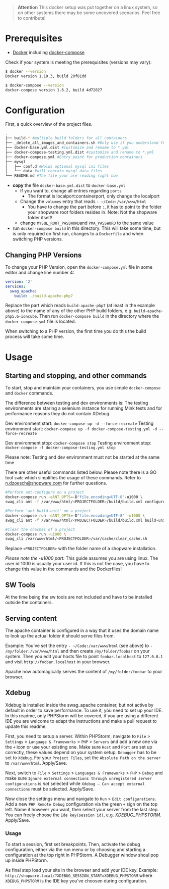 > __Attention__
> This docker setup was put together on a linux system, so on other systems there may be some uncovered scenarios. Feel free to contribute!

# Prerequisites

- [Docker](https://docs.docker.com/) including [docker-compose](https://docs.docker.com/compose/install/)

Check if your system is meeting the prerequisites (versions may vary):

```bash
$ docker --version                                                                                                                                                                                           2.2.3
Docker version 1.10.3, build 20f81dd
```

```bash
$ docker-compose --version                                                                                                                                                                                   2.2.3
docker-compose version 1.6.2, build 4d72027
```

# Configuration

First, a quick overview of the project files.

```bash
.
├── build-* #multiple build folders for all containers
├── _delete_all_images_and_containers.sh #Only use if you understand the source
├── docker-base.yml.dist #customize and rename to *.yml
├── docker-compose-testing.yml.dist #customize and rename to *.yml
├── docker-compose.yml #Entry point for production containers
├── mysql
│   ├── conf.d #Holds optional mysql ini files
│   └── data #will contain mysql data files
└── README.md #The file your are reading right now

```

- **copy** the file `docker-base.yml.dist` to `docker-base.yml`
  - If you want to, change all entries regarding `ports`
    - The format is localport:containerport, only change the localport
  - Change the `volumes` entry that reads `- ~/Code:/var/www/html`
    - You have to change the part before `:`, it has to point to the folder your shopware root folders resides in. Note: Not the shopware folder itself!
  - change `MYSQL_ROOT_PASSWORD`and `PMA_PASSWORD` to the same value
- run `docker-compose build` in this directory. This will take some time, but is only required on first run, changes to a `Dockerfile` and when switching PHP versions.


## Changing PHP Versions

To change your PHP Version, open the `docker-compose.yml` file in some editor and change line number 4:

``` yaml
version: '2'
services:
  swag_apache:
    build: ./build-apache-php7
```

Replace the part which reads `build-apache-php7` (at least in the example above) to the name of any of the other PHP build folders, e.g. `build-apache-php5.6-ioncube`. Then run `docker-compose build` in the directory where the `docker-compose.yml` file is located.

When switching to a PHP version, the first time you do this the build process will take some time.

# Usage

## Starting and stopping, and other commands

To start, stop and maintain your containers, you use simple `docker-compose` and `docker` commands.

The difference between testing and dev environments is: The testing environments are staring a selenium instance for running Mink tests and for performance reasons they do not contain XDebug.

Dev environment start: `docker-compose up -d --force-recreate`
Testing environment start: `docker-compose up -f docker-compose-testing.yml -d --force-recreate`

Dev environment stop: `docker-compose stop`
Testing environment stop: `docker-compose -f docker-compose-testing.yml stop`

Please note: Testing and dev environment must not be started at the same time

There are other useful commands listed below. Please note there is a GO tool `swdc` which simplifies the usage of these commands. Refer to n.dzoesch@shopware.com for further questions.

```bash
#Perform ant-configure on a project
docker-compose run -eANT_OPTS=-D"file.encoding=UTF-8"-u1000 \
swag_cli ant -f /var/www/html/<PROJECTFOLDER>/build/build.xml configure

#Perform 'ant build-unit' on a project
docker-compose run -eANT_OPTS=-D"file.encoding=UTF-8" -u1000 \
swag_cli ant -f /var/www/html/<PROJECTFOLDER>/build/build.xml build-unit

#Clear the chaches of a project
docker-compose run -u1000 \
swag_cli /var/www/html/<PROJECTFOLDER>/var/cache/clear_cache.sh

```

Replace `<PROJECTFOLDER>` with the folder name of a shopware installation.

*Please note the -u1000 part:* This guide assumes you are using linux. The user id 1000 is usually your user id. If this is not the case, you have to change this value in the commands and the Dockerfiles!

## SW Tools

At the time being the sw tools are not included and have to be installed outside the containers.

## Serving content

The apache container is configured in a way that it uses the domain name to look up the actual folder it should serve files from.

Example: You've set the entry `- ~/Code:/var/www/html` (see above) to `- /my/folder:/var/www/html` and then create `/my/folder/foobar` on your system. Then you edit your hosts file to point `foobar.localhost` to `127.0.0.1` and visit `http://foobar.localhost` in your browser.

Apache now automagically serves the content of `/my/folder/foobar` to your browser.

## Xdebug

Xdebug is installed inside the swag_apache container, but not active by default in order to save performance.
To use it, you need to set up your IDE. In this readme, only PHPStorm will be covered, if you are using a different IDE you are welcome to adapt the instructions and make a pull request to update this readme.

First, you need to setup a server. Within PHPStorm, navigate to `File` > `Settings` > `Language & Frameworks` > `PHP` > `Servers` and add a new one via the `+` icon or use your existing one.
Make sure `Host` and `Port` are set up correctly, these values depend on your system setup. `Debugger` has to be set to `Xdebug`.
For your `Project Files`, set the `Absolute Path on the server` to `/var/www/html`. Apply/Save.

Next, switch to `File` > `Settings` > `Languages & Frameworks` > `PHP` > `Debug` and make sure `Ignore external connections through unregistered server configurations` is _not_ selected while `Xdebug – Can accept external connections` must be selected. Apply/Save.

Now close the settings menu and navigate to `Run` > `Edit configurations`. Add a new `PHP Remote Debug` configuration via the green `+` sign on the top left.
Name it however you want, then select your server from the last step. You can freely choose the `Ide key(session id)`, e.g. _XDEBUG_PHPSTORM_. Apply/Save.

### Usage

To start a session, first set breakpoints. Then, activate the debug configuration, either via the run menu or by choosing and starting a configuration at the top right in PHPStorm. A Debugger window shoul pop up inside PHPStorm.

As final step load your site in the browser and add your IDE key. Example: `http://shopware.local/?XDEBUG_SESSION_START=XDEBUG_PHPSTORM` where `XDEBUG_PHPSTORM` is the IDE key you've choosen during configuration.